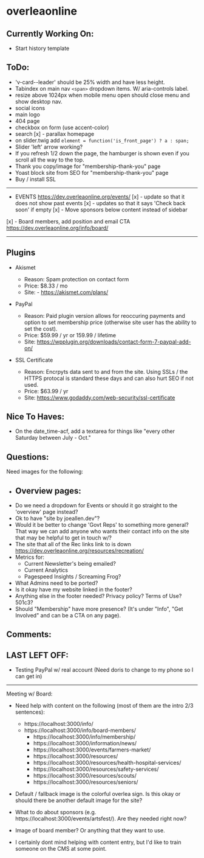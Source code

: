# overleaonline

## Currently Working On:
- Start history template
## ToDo:
- 'v-card--leader' should be 25% width and have less height.
- Tabindex on main nav `<span>` dropdown items. W/ aria-controls label.
- resize above 1024px when mobile menu open should close menu and show desktop nav.
- social icons
- main logo
- 404 page
- checkbox on form (use accent-color)
- search
[x] - parallax homepage
- on slider.twig add `element = function('is_front_page') ? a : span;`
- Slider 'left' arrow working?
- If you refresh 1/2 down the page, the hamburger is shown even if you scroll all the way to the top.
- Thank you copy/image for "membership-thank-you" page
- Yoast block site from SEO for "membership-thank-you" page
- Buy / install SSL

----

- EVENTS https://dev.overleaonline.org/events/
  [x] - update so that it does not show past events
  [x] - updates so that it says 'Check back soon' if empty
	[x] - Move sponsors below content instead of sidebar

[x] - Board members, add position and email CTA https://dev.overleaonline.org/info/board/

---

## Plugins
- Akismet
  - Reason: Spam protection on contact form
  - Price: $8.33 / mo
  - Site:  - https://akismet.com/plans/

- PayPal
  - Reason: Paid plugin version allows for reoccuring payments and option to set membership price (otherwise site user has the ability to set the cost).
  - Price: $59.99 / yr or 159.99 / lifetime
  - Site: https://wpplugin.org/downloads/contact-form-7-paypal-add-on/

- SSL Certificate
  - Reason: Encrpyts data sent to and from the site. Using SSLs / the HTTPS protocal is standard these days and can also hurt SEO if not used.
  - Price: $63.99 / yr
  - Site: https://www.godaddy.com/web-security/ssl-certificate
## Nice To Haves:
- On the date_time-acf, add a textarea for things like "every other Saturday between July - Oct."
## Questions:
Need images for the following:
- Overview pages:
  -
- Do we need a dropdown for Events or should it go straight to the 'overview' page instead?
- Ok to have "site by joeallen.dev"?
- Would it be better to change 'Govt Reps' to something more general? That way we can add anyone who wants their contact info on the site that may be helpful to get in touch w/?
- The site that all of the Rec links link to is down https://dev.overleaonline.org/resources/recreation/
- Metrics for:
  - Current Newsletter's being emailed?
  - Current Analytics
  - Pagespeed Insights / Screaming Frog?
- What Admins need to be ported?
- Is it okay have my website linked in the footer?
- Anything else in the footer needed? Privacy policy? Terms of Use? 501c3?
- Should "Membership" have more presence? (It's under "Info", "Get Involved" and can be a CTA on any page).

## Comments:
## LAST LEFT OFF:
- Testing PayPal w/ real account (Need doris to change to my phone so I can get in)


---
Meeting w/ Board:


- Need help with content on the following (most of them are the intro  2/3 sentences):
  - https://localhost:3000/info/
  - https://localhost:3000/info/board-members/
	- https://localhost:3000/info/membership/
	- https://localhost:3000/information/news/
	- https://localhost:3000/events/farmers-market/
	- https://localhost:3000/resources/
	- https://localhost:3000/resources/health-hospital-services/
	- https://localhost:3000/resources/safety-services/
	- https://localhost:3000/resources/scouts/
	- https://localhost:3000/resources/seniors/

- Default / fallback image is the colorful overlea sign. Is this okay or should there be another default image for the site?
- What to do about sponsors (e.g. https://localhost:3000/events/artsfest/). Are they needed right now?
- Image of board member? Or anything that they want to use.
- I certainly dont mind helping with content entry, but I'd like to train someone on the CMS at some point.
